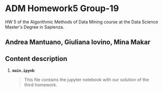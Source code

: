 # ADM Homework5 Group-19
HW 5 of the Algorithmic Methods of Data Mining course at the Data Science Master's Degree in Sapienza.
## Andrea Mantuano, Giuliana Iovino, Mina Makar
## Content description
1. __`main.ipynb`__: 
	> This file contains the jupyter notebook with our solution of the third homework.
